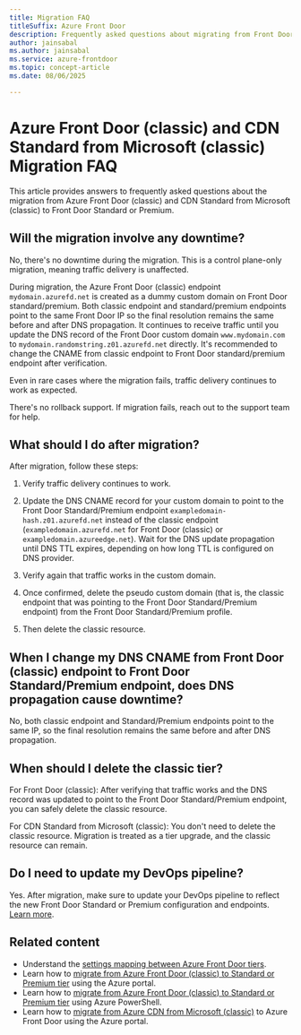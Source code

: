 ```yaml
---
title: Migration FAQ
titleSuffix: Azure Front Door
description: Frequently asked questions about migrating from Front Door (classic) and CDN Standard from Microsoft (classic) to Front Door Standard or Premium.
author: jainsabal
ms.author: jainsabal
ms.service: azure-frontdoor
ms.topic: concept-article
ms.date: 08/06/2025

---
```


# Azure Front Door (classic) and CDN Standard from Microsoft (classic) Migration FAQ

This article provides answers to frequently asked questions about the migration from Azure Front Door (classic) and CDN Standard from Microsoft (classic) to Front Door Standard or Premium.

## Will the migration involve any downtime?

No, there's no downtime during the migration. This is a control plane-only migration, meaning traffic delivery is unaffected.

During migration, the Azure Front Door (classic) endpoint `mydomain.azurefd.net` is created as a dummy custom domain on Front Door standard/premium. Both classic endpoint and standard/premium endpoints point to the same Front Door IP so the final resolution remains the same before and after DNS propagation. It continues to receive traffic until you update the DNS record of the Front Door custom domain `www.mydomain.com` to `mydomain.randomstring.z01.azurefd.net` directly. It's recommended to change the CNAME from classic endpoint to Front Door standard/premium endpoint after verification.

Even in rare cases where the migration fails, traffic delivery continues to work as expected.

There's no rollback support. If migration fails, reach out to the support team for help.

## What should I do after migration?

After migration, follow these steps:

1. Verify traffic delivery continues to work.

1. Update the DNS CNAME record for your custom domain to point to the Front Door Standard/Premium endpoint `exampledomain-hash.z01.azurefd.net` instead of the classic endpoint (`exampledomain.azurefd.net` for Front Door (classic) or `exampledomain.azureedge.net`). Wait for the DNS update propagation until DNS TTL expires, depending on how long TTL is configured on DNS provider.

1. Verify again that traffic works in the custom domain.

1. Once confirmed, delete the pseudo custom domain (that is, the classic endpoint that was pointing to the Front Door Standard/Premium endpoint) from the Front Door Standard/Premium profile.

1. Then delete the classic resource. 

## When I change my DNS CNAME from Front Door (classic) endpoint to Front Door Standard/Premium endpoint, does DNS propagation cause downtime?

No, both classic endpoint and Standard/Premium endpoints point to the same IP, so the final resolution remains the same before and after DNS propagation.

## When should I delete the classic tier?

For Front Door (classic): After verifying that traffic works and the DNS record was updated to point to the Front Door Standard/Premium endpoint, you can safely delete the classic resource.

For CDN Standard from Microsoft (classic): You don't need to delete the classic resource. Migration is treated as a tier upgrade, and the classic resource can remain.

## Do I need to update my DevOps pipeline?

Yes. After migration, make sure to update your DevOps pipeline to reflect the new Front Door Standard or Premium configuration and endpoints. [Learn more](post-migration-dev-ops-experience.md).

## Related content

* Understand the [settings mapping between Azure Front Door tiers](tier-mapping.md).
* Learn how to [migrate from Azure Front Door (classic) to Standard or Premium tier](migrate-tier.md) using the Azure portal.
* Learn how to [migrate from Azure Front Door (classic) to Standard or Premium tier](migrate-tier-powershell.md) using Azure PowerShell.
* Learn how to [migrate from Azure CDN from Microsoft (classic)](migrate-tier.md) to Azure Front Door using the Azure portal.
